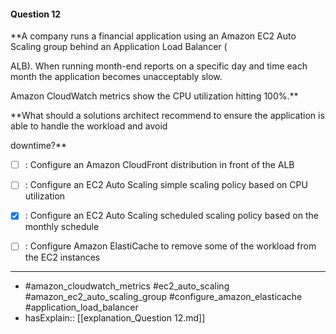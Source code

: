 #### Question  12

**A company runs a financial application using an Amazon EC2 Auto Scaling group behind an Application Load Balancer (

ALB). When running month-end reports on a specific day and time each month the application becomes unacceptably slow.

Amazon CloudWatch metrics show the CPU utilization hitting 100%.**

**What should a solutions architect recommend to ensure the application is able to handle the workload and avoid

downtime?**

- [ ] :  Configure an Amazon CloudFront distribution in front of the ALB

- [ ] :  Configure an EC2 Auto Scaling simple scaling policy based on CPU utilization

- [x] :  Configure an EC2 Auto Scaling scheduled scaling policy based on the monthly schedule

- [ ] :  Configure Amazon ElastiCache to remove some of the workload from the EC2 instances

----

- #amazon_cloudwatch_metrics #ec2_auto_scaling #amazon_ec2_auto_scaling_group #configure_amazon_elasticache #application_load_balancer
- hasExplain:: [[explanation_Question  12.md]]
